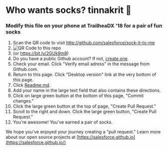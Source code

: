 # Who wants socks? tinnakrit 🧦
### Modify this file on your phone at TrailheaDX '18 for a pair of fun socks
1. Scan the QR code to visit http://github.com/salesforce/sock-it-to-me
1. ![QR Code to this repo](https://goo.gl/eoho2z.qr)
1. (or https://bit.ly/2GUk9m8)
1. Do you have a public Github account? If not, [create one](https://github.com/join).
1. Check your email. Click "Verify email adress" in the message from Github.com.
1. Return to this page. Click "Desktop version" link at the very bottom of this page.
1. Click [Readme.md](https://github.com/salesforce/sock-it-to-me/edit/master/README.md).
2. Add your name in the large text field that also contains these directions.
3. Click on large green button at the bottom of this page, "Commit changes."
3. Click the large green button at the top of page, "Create Pull Request."
3. Scroll to the right and down. Click the large green button, "Create Pull Request."
4. You're awesome! You've earned a pair of socks.

We hope you've enjoyed your journey creating a "pull request." Learn more about our open source projects at [https://salesforce.github.io](https://salesforce.github.io/)


